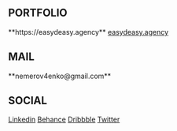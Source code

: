 <h2 align="auto">PORTFOLIO</h3>
**https://easydeasy.agency**
<a href="https://easydeasy.agency" target="blank">easydeasy.agency</a>
<h2 align="auto">MAIL</h3>
**nemerov4enko@gmail.com**
<h2 align="auto">SOCIAL</h3>
<p align="left">
  <a href="https://www.linkedin.com/in/zhenya-nemerovchenko-5b226583/" target="blank">Linkedin</a>
  <a href="https://www.behance.net/nemerovchenko" target="blank">Behance</a>
  <a href="https://dribbble.com/nemerovchenko" target="blank">Dribbble</a>
  <a href="https://twitter.com/znemerovchenko" target="blank">Twitter</a>
</p>

